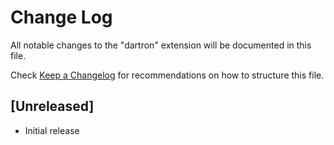 # Change Log

All notable changes to the "dartron" extension will be documented in this file.

Check [Keep a Changelog](http://keepachangelog.com/) for recommendations on how to structure this file.

## [Unreleased]

- Initial release
